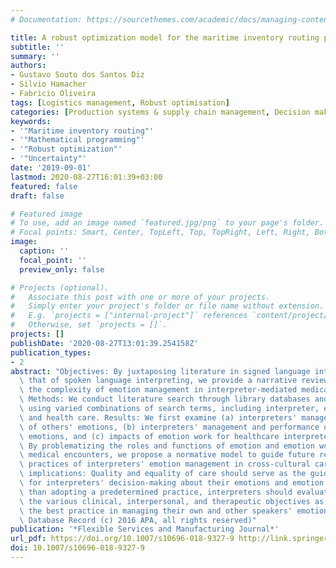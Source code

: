 ```yaml
---
# Documentation: https://sourcethemes.com/academic/docs/managing-content/

title: A robust optimization model for the maritime inventory routing problem
subtitle: ''
summary: ''
authors:
- Gustavo Souto dos Santos Diz
- Silvio Hamacher
- Fabricio Oliveira
tags: [Logistics management, Robust optimisation]
categories: [Production systems & supply chain management, Decision making under uncertainty]
keywords:
- '"Maritime inventory routing"'
- '"Mathematical programming"'
- '"Robust optimization"'
- '"Uncertainty"'
date: '2019-09-01'
lastmod: 2020-08-27T16:01:39+03:00
featured: false
draft: false

# Featured image
# To use, add an image named `featured.jpg/png` to your page's folder.
# Focal points: Smart, Center, TopLeft, Top, TopRight, Left, Right, BottomLeft, Bottom, BottomRight.
image:
  caption: ''
  focal_point: ''
  preview_only: false

# Projects (optional).
#   Associate this post with one or more of your projects.
#   Simply enter your project's folder or file name without extension.
#   E.g. `projects = ["internal-project"]` references `content/project/deep-learning/index.md`.
#   Otherwise, set `projects = []`.
projects: []
publishDate: '2020-08-27T13:01:39.254158Z'
publication_types:
- 2
abstract: "Objectives: By juxtaposing literature in signed language interpreting with\
  \ that of spoken language interpreting, we provide a narrative review to explore\
  \ the complexity of emotion management in interpreter-mediated medical encounters.\
  \ Methods: We conduct literature search through library databases and Google Scholar\
  \ using varied combinations of search terms, including interpreter, emotion, culture,\
  \ and health care. Results: We first examine (a) interpreters' management and performance\
  \ of others' emotions, (b) interpreters' management and performance of their own\
  \ emotions, and (c) impacts of emotion work for healthcare interpreters. Conclusion:\
  \ By problematizing the roles and functions of emotion and emotion work in interpreter-mediated\
  \ medical encounters, we propose a normative model to guide future research and\
  \ practices of interpreters' emotion management in cross-cultural care. Practice\
  \ implications: Quality and equality of care should serve as the guiding principle\
  \ for interpreters' decision-making about their emotions and emotion work. Rather\
  \ than adopting a predetermined practice, interpreters should evaluate and prioritize\
  \ the various clinical, interpersonal, and therapeutic objectives as they consider\
  \ the best practice in managing their own and other speakers' emotions. (PsycINFO\
  \ Database Record (c) 2016 APA, all rights reserved)"
publication: '*Flexible Services and Manufacturing Journal*'
url_pdf: https://doi.org/10.1007/s10696-018-9327-9 http://link.springer.com/10.1007/s10696-018-9327-9
doi: 10.1007/s10696-018-9327-9
---
```

